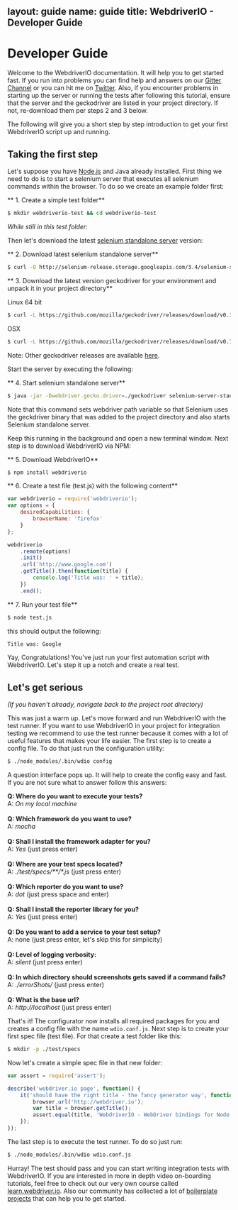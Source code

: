 layout: guide
name: guide
title: WebdriverIO - Developer Guide
---

# Developer Guide

Welcome to the WebdriverIO documentation. It will help you to get started fast. If you run into problems you can find help and answers on our [Gitter Channel](https://gitter.im/webdriverio/webdriverio) or you can hit me on [Twitter](https://twitter.com/webdriverio). Also, if you encounter problems in starting up the server or running the tests after following this tutorial, ensure that the server and the geckodriver are listed in your project directory. If not, re-download them per steps 2 and 3 below.

The following will give you a short step by step introduction to get your first WebdriverIO script up and running.

## Taking the first step

Let's suppose you have [Node.js](http://nodejs.org/) and Java already installed. First thing we need to do is to start a selenium server that executes all selenium commands within the browser. To do so we create an example folder first:

** 1. Create a simple test folder**
```sh
$ mkdir webdriverio-test && cd webdriverio-test
```

*While still in this test folder:*

Then let's download the latest [selenium standalone server](http://docs.seleniumhq.org/download/) version:

** 2. Download latest selenium standalone server**
```sh
$ curl -O http://selenium-release.storage.googleapis.com/3.4/selenium-server-standalone-3.4.0.jar
```

** 3. Download the latest version geckodriver for your environment and unpack it in your project directory**

Linux 64 bit

```sh
$ curl -L https://github.com/mozilla/geckodriver/releases/download/v0.16.0/geckodriver-v0.16.0-linux64.tar.gz | tar xz
```

OSX

```sh
$ curl -L https://github.com/mozilla/geckodriver/releases/download/v0.16.0/geckodriver-v0.16.0-macos.tar.gz | tar xz
```

Note: Other geckodriver releases are available [here](https://github.com/mozilla/geckodriver/releases).

Start the server by executing the following:

** 4. Start selenium standalone server**
```sh
$ java -jar -Dwebdriver.gecko.driver=./geckodriver selenium-server-standalone-3.4.0.jar
```

Note that this command sets webdriver path variable so that Selenium uses the geckdriver binary that was added to the project directory and also starts Selenium standalone server.

Keep this running in the background and open a new terminal window. Next step is to download WebdriverIO via NPM:

** 5. Download WebdriverIO**
```sh
$ npm install webdriverio
```

** 6. Create a test file (test.js) with the following content**
```js
var webdriverio = require('webdriverio');
var options = {
    desiredCapabilities: {
        browserName: 'firefox'
    }
};

webdriverio
    .remote(options)
    .init()
    .url('http://www.google.com')
    .getTitle().then(function(title) {
        console.log('Title was: ' + title);
    })
    .end();
```

** 7. Run your test file**
```sh
$ node test.js
```

this should output the following:

```sh
Title was: Google
```

Yay, Congratulations! You've just run your first automation script with WebdriverIO. Let's step it up a notch and create a real test.

## Let's get serious

*(If you haven't already, navigate back to the project root directory)*

This was just a warm up. Let's move forward and run WebdriverIO with the test runner. If you want to use WebdriverIO in your project for integration testing we recommend to use the test runner because it comes with a lot of useful features that makes your life easier. The first step is to create a config file. To do that just run the configuration utility:

```sh
$ ./node_modules/.bin/wdio config
```

A question interface pops up. It will help to create the config easy and fast. If you are not sure what to answer follow this answers:

__Q: Where do you want to execute your tests?__<br>
A: _On my local machine_<br>
<br>
__Q: Which framework do you want to use?__<br>
A: _mocha_<br>
<br>
__Q: Shall I install the framework adapter for you?__<br>
A: _Yes_ (just press enter)<br>
<br>
__Q: Where are your test specs located?__<br>
A: _./test/specs/**/*.js_ (just press enter)<br>
<br>
__Q: Which reporter do you want to use?__<br>
A: _dot_ (just press space and enter)<br>
<br>
__Q: Shall I install the reporter library for you?__<br>
A: _Yes_ (just press enter)<br>
<br>
__Q: Do you want to add a service to your test setup?__<br>
A: none (just press enter, let's skip this for simplicity)<br>
<br>
__Q: Level of logging verbosity:__<br>
A: _silent_ (just press enter)<br>
<br>
__Q: In which directory should screenshots gets saved if a command fails?__<br>
A: _./errorShots/_ (just press enter)<br>
<br>
__Q: What is the base url?__<br>
A: _http://localhost_ (just press enter)<br>

That's it! The configurator now installs all required packages for you and creates a config file with the name `wdio.conf.js`. Next step is to create your first spec file (test file). For that create a test folder like this:

```sh
$ mkdir -p ./test/specs
```

Now let's create a simple spec file in that new folder:

```js
var assert = require('assert');

describe('webdriver.io page', function() {
    it('should have the right title - the fancy generator way', function () {
        browser.url('http://webdriver.io');
        var title = browser.getTitle();
        assert.equal(title, 'WebdriverIO - WebDriver bindings for Node.js');
    });
});
```

The last step is to execute the test runner. To do so just run:

```sh
$ ./node_modules/.bin/wdio wdio.conf.js
```

Hurray! The test should pass and you can start writing integration tests with WebdriverIO. If you are interested in more in depth video on-boarding tutorials, feel free to check out our very own course called [learn.webdriver.io](https://learn.webdriver.io/?coupon=wdio). Also our community has collected a lot of [boilerplate projects](/guide/getstarted/boilerplate.html) that can help you to get started.
